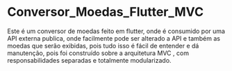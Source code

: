 # Conversor_Moedas_Flutter_MVC
Este é um conversor de moedas feito em flutter, onde é consumido por uma API externa publica, onde facilmente pode ser alterado a API e também as moedas que serão exibidas, pois tudo isso é fácil de entender e dá manutenção, pois foi construído sobre a arquitetura MVC , com responsabilidades separadas e totalmente modularizado.  
